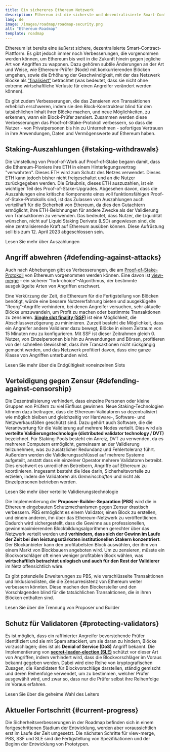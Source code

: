 ```yaml
---
title: Ein sichereres Ethereum Netzwerk
description: Ethereum ist die sicherste und dezentralisierte Smart-Contract-Plattform, die es gibt. Es gibt jedoch immer noch Verbesserungen, die vorgenommen werden können, um Ethereum bis weit in die Zukunft hinein gegen jegliche Art von Angriffen zu wappnen.
lang: de
image: /images/roadmap/roadmap-security.png
alt: "Ethereum-Roadmap"
template: roadmap
---
```


Ethereum ist bereits eine äußerst sichere, dezentralisierte Smart-Contract-Plattform. Es gibt jedoch immer noch Verbesserungen, die vorgenommen werden können, um Ethereum bis weit in die Zukunft hinein gegen jegliche Art von Angriffen zu wappnen. Dazu gehören subtile Änderungen an der Art und Weise, wie Ethereum-Prüfer (Node) mit konkurrierenden Blöcken umgehen, sowie die Erhöhung der Geschwindigkeit, mit der das Netzwerk Blöcke als ["finalisiert"](/developers/docs/consensus-mechanisms/pos/#finality) betrachtet (was bedeutet, dass sie nicht ohne extreme wirtschaftliche Verluste für einen Angreifer verändert werden können).

Es gibt zudem Verbesserungen, die das Zensieren von Transaktionen erheblich erschweren, indem sie den Block-Konstrukteur blind für den tatsächlichen Inhalt ihrer Blöcke machen, und neue Möglichkeiten, zu erkennen, wann ein Block-Prüfer zensiert. Zusammen werden diese Verbesserungen das Proof-of-Stake-Protokoll verbessern, so dass die Nutzer - von Privatpersonen bis hin zu Unternehmen - sofortiges Vertrauen in ihre Anwendungen, Daten und Vermögenswerte auf Ethereum haben.

## Staking-Auszahlungen {#staking-withdrawals}

Die Umstellung von Proof-of-Work auf Proof-of-Stake begann damit, dass die Ethereum-Pioniere ihre ETH in einem Hinterlegungsvertrag "verwahrten". Dieses ETH wird zum Schutz des Netzes verwendet. Dieses ETH kann jedoch bisher nicht freigeschaltet und an die Nutzer zurückgegeben werden. Die Erlaubnis, dieses ETH auszuzahlen, ist ein wichtiger Teil des Proof-of-Stake-Upgrades. Abgesehen davon, dass die Auszahlungen eine kritische Komponente eines voll funktionsfähigen Proof-of-Stake-Protokolls sind, ist das Zulassen von Auszahlungen auch vorteilhaft für die Sicherheit von Ethereum, da dies den Gutachtern ermöglicht, ihre ETH-Belohnungen für andere Zwecke als der Validierung von Transaktionen zu verwenden. Das bedeutet, dass Nutzer, die Liquidität wünschen, nicht auf Liquid Staking Derivate (LSD) angewiesen sind, die eine zentralisierende Kraft auf Ethereum ausüben können. Diese Aufrüstung soll bis zum 12. April 2023 abgeschlossen sein.

<ButtonLink variant="outline-color" to="/staking/withdrawals/">Lesen Sie mehr über Auszahlungen</ButtonLink>

## Angriff abwehren {#defending-against-attacks}

Auch nach Abhebungen gibt es Verbesserungen, die am [Proof-of-Stake-Protokoll](/developers/docs/consensus-mechanisms/pos/) von Ethereum vorgenommen werden können. Eine davon ist [view-merge](https://ethresear.ch/t/view-merge-as-a-replacement-for-proposer-boost/13739) - ein sicherer "fork-choice"-Algorithmus, der bestimmte ausgeklügelte Arten von Angriffen erschwert.

Eine Verkürzung der Zeit, die Ethereum für die Fertigstellung von Blöcken benötigt, würde eine bessere Nutzererfahrung bieten und ausgeklügelte "Reorg"-Angriffe verhindern, bei denen Angreifer versuchen, sehr aktuelle Blöcke umzuwandeln, um Profit zu machen oder bestimmte Transaktionen zu zensieren. [**Single slot finality (SSF)**](/roadmap/single-slot-finality/) ist eine Möglichkeit, die Abschlussverzögerung zu minimieren. Zurzeit besteht die Möglichkeit, dass ein Angreifer andere Validierer dazu bewegt, Blöcke in einem Zeitraum von 15 Minuten neu zu konfigurieren. Mit SSF ist dieser Zeitrahmen gleich 0. Nutzer, von Einzelpersonen bis hin zu Anwendungen und Börsen, profitieren von der schnellen Gewissheit, dass ihre Transaktionen nicht rückgängig gemacht werden, und das Netzwerk profitiert davon, dass eine ganze Klasse von Angriffen unterbunden wird.

<ButtonLink variant="outline-color" to="/roadmap/single-slot-finality/">Lesen Sie mehr über die Endgültigkeit voneinzelnen Slots</ButtonLink>

## Verteidigung gegen Zensur {#defending-against-censorship}

Die Dezentralisierung verhindert, dass einzelne Personen oder kleine Gruppen von Prüfern zu viel Einfluss gewinnen. Neue Staking-Technologien können dazu beitragen, dass die Ethereum-Validatoren so dezentralisiert wie möglich bleiben und gleichzeitig vor Hardware-, Software- und Netzwerkausfällen geschützt sind. Dazu gehört auch Software, die die Verantwortung für die Validierung auf mehrere Nodes verteilt. Dies wird als **verteilte Validierungstechnologie (distributed validator technology / DVT)** bezeichnet. Für Staking-Pools besteht ein Anreiz, DVT zu verwenden, da es mehreren Computern ermöglicht, gemeinsam an der Validierung teilzunehmen, was zu zusätzlicher Redundanz und Fehlertoleranz führt. Außerdem werden die Validierungsschlüssel auf mehrere Systeme aufgeteilt, anstatt dass ein einzelner Operator mehrere Validatoren betreibt. Dies erschwert es unredlichen Betreibern, Angriffe auf Ethereum zu koordinieren. Insgesamt besteht die Idee darin, Sicherheitsvorteile zu erzielen, indem die Validatoren als _Gemeinschaften_ und nicht als Einzelpersonen betrieben werden.

<ButtonLink variant="outline-color" to="/staking/dvt/">Lesen Sie mehr über verteilte Validierungstechnologie</ButtonLink>

Die Implementierung der **Proposer-Builder-Separation (PBS)** wird die in Ethereum eingebauten Schutzmechanismen gegen Zensur drastisch verbessern. PBS ermöglicht es einem Validator, einen Block zu erstellen, und einem anderen, ihn über das Ethereum-Netzwerk zu veröffentlichen. Dadurch wird sichergestellt, dass die Gewinne aus professionellen, gewinnmaximierenden Blockbildungsalgorithmen gerechter über das Netzwerk verteilt werden und **verhindern, dass sich der Gewinn im Laufe der Zeit bei den leistungsstärksten institutionellen Stakern konzentriert**. Der Blockanbieter kann den profitabelsten Block auswählen, der ihm von einem Markt von Blockbauern angeboten wird. Um zu zensieren, müsste ein Blockvorschläger oft einen weniger profitablen Block wählen, was **wirtschaftlich betrachtet unlogisch und auch für den Rest der Validierer** im Netz offensichtlich wäre.

Es gibt potenzielle Erweiterungen zu PBS, wie verschlüsselte Transaktionen und Inklusionslisten, die die Zensurresistenz von Ethereum weiter verbessern könnten. Diese machen den Blockersteller und den Vorschlagenden blind für die tatsächlichen Transaktionen, die in ihren Blöcken enthalten sind.

<ButtonLink variant="outline-color" to="/roadmap/pbs/">Lesen Sie über die Trennung von Proposer und Builder</ButtonLink>

## Schutz für Validatoren {#protecting-validators}

Es ist möglich, dass ein raffinierter Angreifer bevorstehende Prüfer identifiziert und sie mit Spam attackiert, um sie daran zu hindern, Blöcke vorzuschlagen; dies ist als **Denial of Service (DoS)** Angriff bekannt. Die Implementierung von [**secret-leader-election (SLE)**](/roadmap/secret-leader-election) schützt vor dieser Art von Angriffen, indem verhindert wird, dass die Blockvorschläger im Voraus bekannt gegeben werden. Dabei wird eine Reihe von kryptografischen Zusagen, die Kandidaten für Blockvorschläge darstellen, ständig gemischt und deren Reihenfolge verwendet, um zu bestimmen, welcher Prüfer ausgewählt wird, und zwar so, dass nur die Prüfer selbst ihre Reihenfolge im Voraus erfahren.

<ButtonLink variant="outline-color" to="/roadmap/secret-leader-election">Lesen Sie über die geheime Wahl des Leiters</ButtonLink>

## Aktueller Fortschritt {#current-progress}

Die Sicherheitsverbesserungen in der Roadmap befinden sich in einem fortgeschrittenen Stadium der Entwicklung, werden aber voraussichtlich erst im Laufe der Zeit umgesetzt. Die nächsten Schritte für view-merge, PBS, SSF und SLE sind die Fertigstellung von Spezifikationen und der Beginn der Entwicklung von Prototypen.

